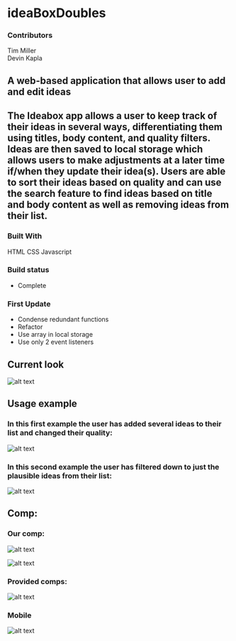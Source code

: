 # ideaBoxDoubles

### Contributors
Tim Miller  
Devin Kapla

## A web-based application that allows user to add and edit ideas

## The Ideabox app allows a user to keep track of their ideas in several ways, differentiating them using titles, body content, and quality filters. Ideas are then saved to local storage which allows users to make adjustments at a later time if/when they update their idea(s). Users are able to sort their ideas based on quality and can use the search feature to find ideas based on title and body content as well as removing ideas from their list.

### Built With
HTML
CSS
Javascript

### Build status
- Complete

### First Update
- Condense redundant functions
- Refactor
- Use array in local storage
- Use only 2 event listeners

## Current look

![alt text](images/ibDesk.png)

## Usage example
### In this first example the user has added several ideas to their list and changed their quality:

![alt text](images/IB1st.png)

### In this second example the user has filtered down to just the plausible ideas from their list:

![alt text](images/IB2nd.png)

## Comp:
### Our comp:
![alt text](images/ibDesk.png)

![alt text](images/IBmobile.png)

### Provided comps:

![alt text](images/idea-comp1.jpg)

### Mobile

![alt text](images/ideabox-triples-02.jpg)

